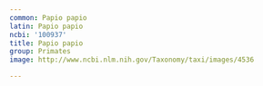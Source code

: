 ```yaml
---
common: Papio papio
latin: Papio papio
ncbi: '100937'
title: Papio papio
group: Primates
image: http://www.ncbi.nlm.nih.gov/Taxonomy/taxi/images/4536

---
```


